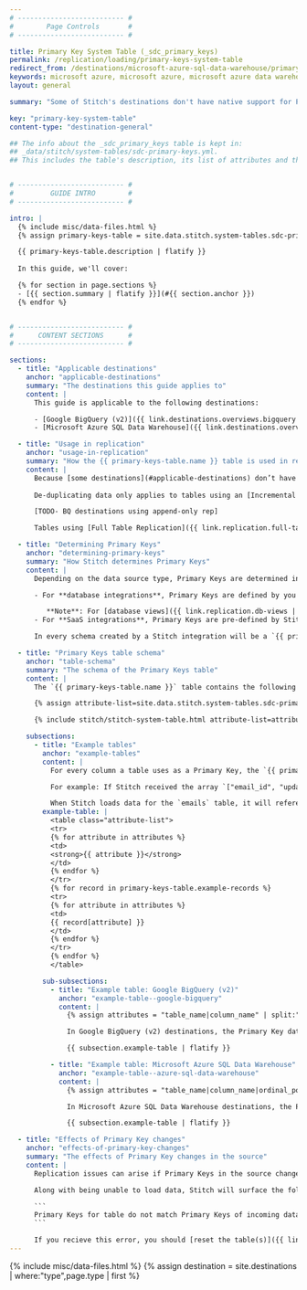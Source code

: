 ```yaml
---
# -------------------------- #
#        Page Controls       #
# -------------------------- #

title: Primary Key System Table (_sdc_primary_keys)
permalink: /replication/loading/primary-keys-system-table
redirect_from: /destinations/microsoft-azure-sql-data-warehouse/primary-key-handling
keywords: microsoft azure, microsoft azure, microsoft azure data warehouse, microsoft azure etl, etl to microsoft azure
layout: general

summary: "Some of Stitch's destinations don't have native support for Primary Keys. To ensure data can be de-duped during loading, Stitch will create a Primary Keys table for each integration schema."

key: "primary-key-system-table"
content-type: "destination-general"

## The info about the _sdc_primary_keys table is kept in: 
## _data/stitch/system-tables/sdc-primary-keys.yml.
## This includes the table's description, its list of attributes and their descriptions, etc.


# -------------------------- #
#         GUIDE INTRO        #
# -------------------------- #

intro: |
  {% include misc/data-files.html %}
  {% assign primary-keys-table = site.data.stitch.system-tables.sdc-primary-keys %}

  {{ primary-keys-table.description | flatify }}
  
  In this guide, we'll cover:

  {% for section in page.sections %}
  - [{{ section.summary | flatify }}](#{{ section.anchor }})
  {% endfor %}


# -------------------------- #
#      CONTENT SECTIONS      #
# -------------------------- #

sections:
  - title: "Applicable destinations"
    anchor: "applicable-destinations"
    summary: "The destinations this guide applies to"
    content: |
      This guide is applicable to the following destinations:

      - [Google BigQuery (v2)]({{ link.destinations.overviews.bigquery | prepend: site.baseurl }})
      - [Microsoft Azure SQL Data Warehouse]({{ link.destinations.overviews.azure | prepend: site.baseurl }})

  - title: "Usage in replication"
    anchor: "usage-in-replication"
    summary: "How the {{ primary-keys-table.name }} table is used in replication"
    content: |
      Because [some destinations](#applicable-destinations) don’t have native support for Primary Keys, Stitch uses the `{{ primary-keys-table.name }}` table to store Primary Key information and de-dupe data during loading incrementally-replicated tables.
    
      De-duplicating data only applies to tables using an [Incremental Replication Method]({{ link.replication.rep-methods | prepend: site.baseurl }}). This ensures that only the most recent version of a record is loaded into the table.

      [TODO- BQ destinations using append-only rep]

      Tables using [Full Table Replication]({{ link.replication.full-table-rep | prepend: site.baseurl }}) are not de-duped, but loaded in full during each replication job.

  - title: "Determining Primary Keys"
    anchor: "determining-primary-keys"
    summary: "How Stitch determines Primary Keys"
    content: |
      Depending on the data source type, Primary Keys are determined in one of two ways:

      - For **database integrations**, Primary Keys are defined by you in the source database. These will usually be columns with a Primary Key constrant or some other equivalent, depending on the type of database being used.

         **Note**: For [database views]({{ link.replication.db-views | prepend: site.baseurl }}) you set to replicate in Stitch, the Primary Key will be the field you define for the view during setup.
      - For **SaaS integrations**, Primary Keys are pre-defined by Stitch. Refer to the [schema documentation for your SaaS integration]({{ link.integrations.saas | prepend: site.baseurl }}) for info on the Primary Keys Stitch uses for specific tables.

      In every schema created by a Stitch integration will be a `{{ primary-keys-table.name }}` table. The Primary Key data for every table set to replicate will be stored in this table.

  - title: "Primary Keys table schema"
    anchor: "table-schema"
    summary: "The schema of the Primary Keys table"
    content: |
      The `{{ primary-keys-table.name }}` table contains the following columns:

      {% assign attribute-list=site.data.stitch.system-tables.sdc-primary-keys.attributes %}

      {% include stitch/stitch-system-table.html attribute-list=attribute-list %}

    subsections:
      - title: "Example tables"
        anchor: "example-tables"
        content: |
          For every column a table uses as a Primary Key, the `{{ primary-keys-table.name }}` table will contain a row containing the table's name, the name of the column, and for Microsoft Azure SQL Data Warehouse destinations, the column's position in the Primary Key array Stitch receives.

          For example: If Stitch received the array `["email_id", "updated_at", "customer_id"]` for an `emails` table, the `{{ primary-keys-table.name }}` table would contain the following records:

          When Stitch loads data for the `emails` table, it will reference these records in `{{ primary-keys-table.name }}` to de-duplicate the data. This will ensure that only the most recent version of a record exists in the `emails` table.
        example-table: |
          <table class="attribute-list">
          <tr>
          {% for attribute in attributes %}
          <td>
          <strong>{{ attribute }}</strong>
          </td>
          {% endfor %}
          </tr>
          {% for record in primary-keys-table.example-records %}
          <tr>
          {% for attribute in attributes %}
          <td>
          {{ record[attribute] }}
          </td>
          {% endfor %}
          </tr>
          {% endfor %}
          </table>

        sub-subsections:
          - title: "Example table: Google BigQuery (v2)"
            anchor: "example-table--google-bigquery"
            content: |
              {% assign attributes = "table_name|column_name" | split:"|" %}

              In Google BigQuery (v2) destinations, the Primary Key data for the `emails` table will look like this in `{{ primary-keys-table.name }}`:

              {{ subsection.example-table | flatify }}

          - title: "Example table: Microsoft Azure SQL Data Warehouse"
            anchor: "example-table--azure-sql-data-warehouse"
            content: |
              {% assign attributes = "table_name|column_name|ordinal_position" | split:"|" %}

              In Microsoft Azure SQL Data Warehouse destinations, the Primary Key data for the `emails` table will look like this in `{{ primary-keys-table.name }}`:

              {{ subsection.example-table | flatify }}

  - title: "Effects of Primary Key changes"
    anchor: "effects-of-primary-key-changes"
    summary: "The effects of Primary Key changes in the source"
    content: |
      Replication issues can arise if Primary Keys in the source change, or if data in the `{{ primary-keys-table.name }}` is incorrectly altered or removed.

      Along with being unable to load data, Stitch will surface the following error if this occurs:

      ```
      Primary Keys for table do not match Primary Keys of incoming data
      ```

      If you recieve this error, you should [reset the table(s)]({{ link.replication.reset-rep-keys | prepend: site.baseurl }}) mentioned in the error. This will queue a full re-replication of the table, which will ensure Primary Keys are correctly captured and used to de-dupe data when loading.
---
```

{% include misc/data-files.html %}
{% assign destination = site.destinations | where:"type",page.type | first %}